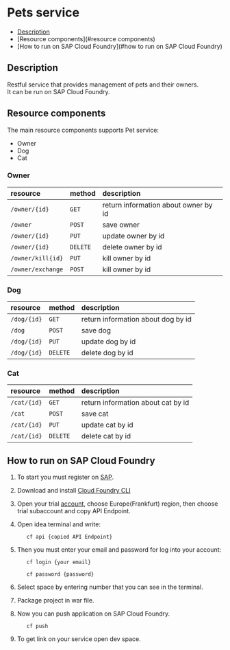 # Pets service

* [Description](#description)
* [Resource components](#resource components)
* [How to run on SAP Cloud Foundry](#how to run on SAP Cloud Foundry)


## Description

Restful service that provides management of pets and their owners.  
It can be run on SAP Cloud Foundry.

## Resource components

The main resource components supports Pet service:

- Owner
- Dog
- Cat

### Owner

| resource | method | description |
|:-----------------|:------------------|:------------------|
| `/owner/{id}`      |   `GET`   | return information about owner by id |
| `/owner`           |   `POST`  | save owner |
| `/owner/{id}`      |   `PUT`   | update owner by id |
| `/owner/{id}`      |  `DELETE` | delete owner by id |
| `/owner/kill{id}`  |   `PUT`   | kill owner by id |
| `/owner/exchange`  |   `POST`  | kill owner by id |

### Dog

| resource | method | description |
|:-----------------|:------------------|:------------------|
| `/dog/{id}`      |   `GET`   | return information about dog by id |
| `/dog`           |   `POST`  | save dog |
| `/dog/{id}`      |   `PUT`   | update dog by id |
| `/dog/{id}`      |  `DELETE` | delete dog by id |

### Cat

| resource | method | description |
|:-----------------|:------------------|:------------------|
| `/cat/{id}`      |   `GET`   | return information about cat by id |
| `/cat`           |   `POST`  | save cat |
| `/cat/{id}`      |   `PUT`   | update cat by id |
| `/cat/{id}`      |  `DELETE` | delete cat by id |

## How to run on SAP Cloud Foundry

1. To start you must register on [SAP](https://www.sap.com/).

2. Download and install [Cloud Foundry CLI](https://github.com/cloudfoundry/cli)

3. Open your trial [account](https://cockpit.hanatrial.ondemand.com/trial/#/home/trial), choose Europe(Frankfurt) region,
   then choose trial subaccount and copy API Endpoint.
   
3. Open idea terminal and write:

   ```
      cf api {copied API Endpoint}
   ```
   
4. Then you must enter your email and password for log into your account:

   ```
      cf login {your email}
   ```
   
   ```
      cf password {password}
   ```
   
5. Select space by entering number that you can see in the terminal.

6. Package project in war file.
   
6. Now you can push application on SAP Cloud Foundry.
   
   ```
      cf push
   ```
   
7. To get link on your service open dev space.












